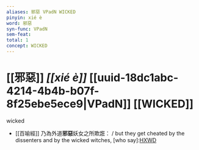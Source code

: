 ```yaml
---
aliases: 邪惡 VPadN WICKED
pinyin: xié è
word: 邪惡
syn-func: VPadN
sem-feat: 
total: 1
concept: WICKED 
---
```

# [[邪惡]] *[[xié è]]*  [[uuid-18dc1abc-4214-4b4b-b07f-8f25ebe5ece9|VPadN]] [[WICKED]]
wicked
 - [[百喻經]] 乃為外道**邪惡**妖女之所欺誑： / but they get cheated by the dissenters and by the wicked witches, [who say]:[HXWD](https://hxwd.org/textview.html?location=KR6b0066_T_002-0547b.45)